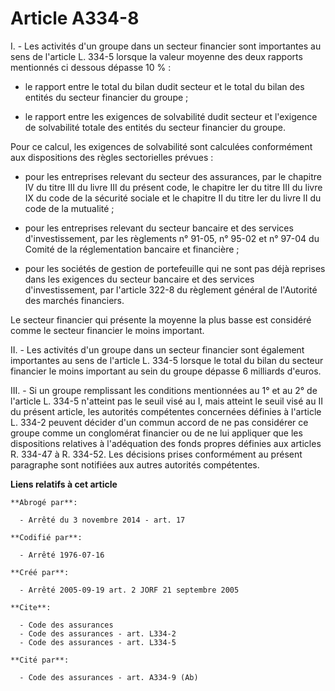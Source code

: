 # Article A334-8

I. - Les activités d'un groupe dans un secteur financier sont importantes au sens de l'article L. 334-5 lorsque la valeur
moyenne des deux rapports mentionnés ci dessous dépasse 10 % :

- le rapport entre le total du bilan dudit secteur et le total du bilan des entités du secteur financier du groupe ;

- le rapport entre les exigences de solvabilité dudit secteur et l'exigence de solvabilité totale des entités du secteur
financier du groupe.

Pour ce calcul, les exigences de solvabilité sont calculées conformément aux dispositions des règles sectorielles prévues :

- pour les entreprises relevant du secteur des assurances, par le chapitre IV du titre III du livre III du présent code, le
chapitre Ier du titre III du livre IX du code de la sécurité sociale et le chapitre II du titre Ier du livre II du code de la
mutualité ;

- pour les entreprises relevant du secteur bancaire et des services d'investissement, par les règlements n° 91-05, n° 95-02
et n° 97-04 du Comité de la réglementation bancaire et financière ;

- pour les sociétés de gestion de portefeuille qui ne sont pas déjà reprises dans les exigences du secteur bancaire et des
services d'investissement, par l'article 322-8 du règlement général de l'Autorité des marchés financiers.

Le secteur financier qui présente la moyenne la plus basse est considéré comme le secteur financier le moins important.

II. - Les activités d'un groupe dans un secteur financier sont également importantes au sens de l'article L. 334-5 lorsque le
total du bilan du secteur financier le moins important au sein du groupe dépasse 6 milliards d'euros.

III. - Si un groupe remplissant les conditions mentionnées au 1° et au 2° de l'article L. 334-5 n'atteint pas le seuil visé
au I, mais atteint le seuil visé au II du présent article, les autorités compétentes concernées définies à l'article L. 334-2
peuvent décider d'un commun accord de ne pas considérer ce groupe comme un conglomérat financier ou de ne lui appliquer que
les dispositions relatives à l'adéquation des fonds propres définies aux articles R. 334-47 à R. 334-52. Les décisions prises
conformément au présent paragraphe sont notifiées aux autres autorités compétentes.

**Liens relatifs à cet article**

	**Abrogé par**:

	  - Arrêté du 3 novembre 2014 - art. 17

	**Codifié par**:

	  - Arrêté 1976-07-16

	**Créé par**:

	  - Arrêté 2005-09-19 art. 2 JORF 21 septembre 2005

	**Cite**:

	  - Code des assurances
	  - Code des assurances - art. L334-2
	  - Code des assurances - art. L334-5

	**Cité par**:

	  - Code des assurances - art. A334-9 (Ab)

